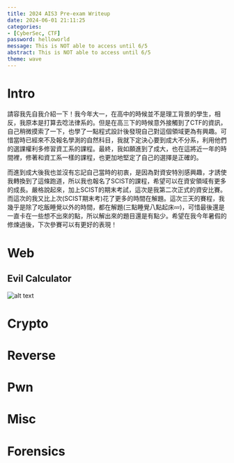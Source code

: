 ```yaml
---
title: 2024 AIS3 Pre-exam Writeup
date: 2024-06-01 21:11:25
categories:
- [CyberSec, CTF]
password: helloworld
message: This is NOT able to access until 6/5
abstract: This is NOT able to access until 6/5
theme: wave
---
```

# Intro
請容我先自我介紹一下！我今年大一，在高中的時候並不是理工背景的學生，相反，我原本是打算去唸法律系的。但是在高三下的時候意外接觸到了CTF的資訊，自己稍微摸索了一下，也學了一點程式設計後發現自己對這個領域更為有興趣。可惜當時已經來不及報名學測的自然科目，我就下定決心要到成大不分系，利用他們的選課權利多修習資工系的課程。最終，我如願進到了成大，也在這將近一年的時間裡，修著和資工系一樣的課程，也更加地堅定了自己的選擇是正確的。

而進到成大後我也並沒有忘記自己當時的初衷，是因為對資安特別感興趣，才誘使我轉換到了這條跑道，所以我也報名了SCIST的課程，希望可以在資安領域有更多的成長。嚴格說起來，加上SCIST的期末考試，這次是我第二次正式的資安比賽。而這次的我又比上次(SCIST期末考)花了更多的時間在解題。這次三天的賽程，我幾乎是除了吃飯睡覺以外的時間，都在解題(三點睡覺八點起床💤)，可惜最後還是一直卡在一些想不出來的點，所以解出來的題目還是有點少。希望在我今年暑假的修煉過後，下次參賽可以有更好的表現！
# Web
## Evil Calculator

![alt text](image.png)
# Crypto
# Reverse
# Pwn
# Misc
# Forensics 